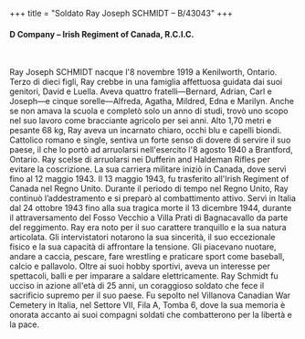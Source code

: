 +++
title = "Soldato Ray Joseph SCHMIDT – B/43043"
+++

#### D Company – Irish Regiment of Canada, R.C.I.C.
<br>


Ray Joseph SCHMIDT nacque l'8 novembre 1919 a Kenilworth, Ontario. Terzo di dieci figli, Ray crebbe in una famiglia affettuosa guidata dai suoi genitori, David e Luella. Aveva quattro fratelli—Bernard, Adrian, Carl e Joseph—e cinque sorelle—Alfreda, Agatha, Mildred, Edna e Marilyn. 
Anche se non amava la scuola e completò solo un anno di studi, trovò uno scopo nel suo lavoro come bracciante agricolo per sei anni.
Alto 1,70 metri e pesante 68 kg, Ray aveva un incarnato chiaro, occhi blu e capelli biondi. Cattolico romano e single, sentiva un forte senso di dovere di servire il suo paese, il che lo portò ad arruolarsi nell'esercito l'8 agosto 1940 a Brantford, Ontario. Ray scelse di arruolarsi nei Dufferin and Haldeman Rifles per evitare la coscrizione.
La sua carriera militare iniziò in Canada, dove servì fino al 12 maggio 1943. Il 13 maggio 1943, fu trasferito all'Irish Regiment of Canada nel Regno Unito. Durante il periodo di tempo nel Regno Unito, Ray continuò l’addestramento e si preparò al combattimento attivo. 
Servì in Italia dal 24 ottobre 1943 fino alla sua tragica morte il 13 dicembre 1944, durante il attraversamento del Fosso Vecchio a Villa Prati di Bagnacavallo da parte del reggimento.
Ray era noto per il suo carattere tranquillo e la sua natura articolata. Gli intervistatori notarono la sua sincerità, il suo eccezionale fisico e la sua capacità di affrontare la tensione. 
Gli piacevano nuotare, andare a caccia, pescare, fare wrestling e praticare sport come baseball, calcio e pallavolo. Oltre ai suoi hobby sportivi, aveva un interesse per spettacoli, balli e per imparare a saldare elettricamente.
Ray Schmidt fu ucciso in azione all'età di 25 anni, un coraggioso soldato che fece il sacrificio supremo per il suo paese. 
Fu sepolto nel Villanova Canadian War Cemetery in Italia, nel Settore VII, Fila A, Tomba 6, dove la sua memoria è onorata accanto ai suoi compagni soldati che combatterono per la libertà e la pace.

